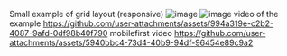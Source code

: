 Small example of grid layout (responsive)
![image](https://github.com/user-attachments/assets/f1452c9f-e555-4cf8-bcc4-2d8302842a1c)
![image](https://github.com/user-attachments/assets/db5b09ad-3aca-432a-83ec-d20e3efe9089)
video of the example
https://github.com/user-attachments/assets/994a319e-c2b2-4087-9afd-0df98b40f790
mobilefirst video
https://github.com/user-attachments/assets/5940bbc4-73d4-40b9-94df-96454e89c9a2
